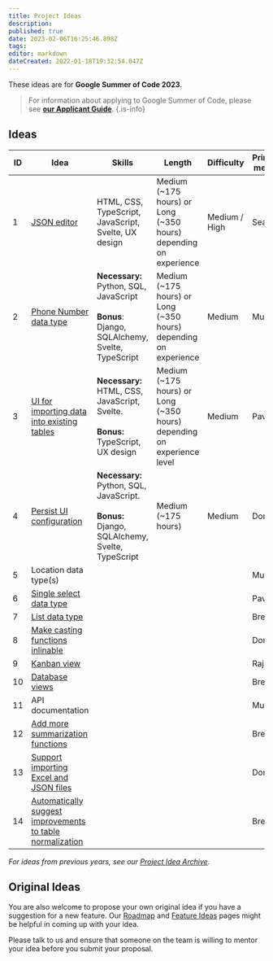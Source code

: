 ```yaml
---
title: Project Ideas
description: 
published: true
date: 2023-02-06T16:25:46.898Z
tags: 
editor: markdown
dateCreated: 2022-01-18T19:32:54.047Z
---
```


These ideas are for **Google Summer of Code 2023**.

> For information about applying to Google Summer of Code, please see [**our Applicant Guide**](/en/community/mentoring/applicant-guide).
{.is-info}

## Ideas

| ID | Idea | Skills | Length | Difficulty | Primary mentor | Secondary mentor |
|---|---|---|---|---|---|---|
| 1 | [JSON editor](./project-ideas/json-editor.md) | HTML, CSS, TypeScript, JavaScript, Svelte, UX design | Medium (~175 hours) or Long (~350 hours) depending on experience  | Medium / High | Sean | Pavish |
| 2 | [Phone Number data type](/en/community/mentoring/project-ideas/phone-number-data-type) | **Necessary:** Python, SQL, JavaScript <br/><br/> **Bonus**: Django, SQLAlchemy, Svelte, TypeScript | Medium (~175 hours) or Long (~350 hours) depending on experience | Medium  | Mukesh | Rajat |
| 3 | [UI for importing data into existing tables](./project-ideas/ui-import-data-existing-table) | **Necessary:** HTML, CSS, JavaScript, Svelte. <br/><br/> **Bonus:** TypeScript, UX design | Medium (~175 hours) or Long (~350 hours) depending on experience level | Medium | Pavish | Anish |
| 4 | [Persist UI configuration](./project-ideas/persist-ui-configuration) | **Necessary:** Python, SQL, JavaScript. <br/><br/> **Bonus:** Django, SQLAlchemy, Svelte, TypeScript | Medium (~175 hours) | Medium | Dom | Pavish |
| 5 | Location data type(s) |  |  |  | Mukesh | Pavish |
| 6 | [Single select data type](/en/community/mentoring/project-ideas/single-select-data-type) |  |  |  | Pavish | Mukesh |
| 7 | [List data type](/en/community/mentoring/project-ideas/list-data-type) |  |  |  | Brent | Pavish |
| 8 | [Make casting functions inlinable](https://wiki.mathesar.org/e/en/community/mentoring/project-ideas/make-casting-functions-inlinable) |  |  |  | Dom | Brent |
| 9 | [Kanban view](/en/community/mentoring/project-ideas/kanban-view) |  |  |  | Rajat | Brent |
| 10 | [Database views](/en/community/mentoring/project-ideas/db-views) |  |  |  | Brent | Rajat |
| 11 | API documentation |  |  |  | Mukesh | Kriti |
| 12 | [Add more summarization functions](/en/community/mentoring/project-ideas/more-summarizations) |  |  |  | Brent | Sean |
| 13 | [Support importing Excel and JSON files](/en/community/mentoring/project-ideas/import-excel-json-files) |  |  |  | Dom | Anish |
| 14 | [Automatically suggest improvements to table normalization](/en/community/mentoring/project-ideas/auto-suggest-normalization) |  |  |  | Brent | Dom |

*For ideas from previous years, see our [Project Idea Archive](/en/community/mentoring/project-ideas/archive).*

## Original Ideas

You are also welcome to propose your own original idea if you have a suggestion for a new feature. Our [Roadmap](/en/product/roadmap) and [Feature Ideas](/en/product/feature-ideas) pages might be helpful in coming up with your idea.

Please talk to us and ensure that someone on the team is willing to mentor your idea before you submit your proposal.
